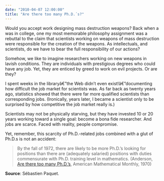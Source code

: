 ```yaml
---
date: "2010-04-07 12:00:00"
title: "Are there too many Ph.D.´s?"
---
```




Would you accept work designing mass destruction weapons? Back when a was in college, one my most memorable philosophy assignment was a rebuttal to the claim that scientists working on weapons of mass destruction were responsible for the creation of the weapons. As intellectuals, and scientists, do we have to bear the full responsibility of our actions?

Somehow, we like to imagine researchers working on new weapons in lavish conditions. They are individuals with prestigious degrees who could have any job. Yet, they are enticed by greed to work on evil projects. Or are they?

I spent weeks in the libraryâ€”the Web didn&rsquo;t even exist!â€”documenting how difficult the job market for scientists was. As far back as twenty years ago, statistics showed that there were far more qualified scientists than corresponding jobs. (Ironically, years later, I became a scientist only to be surprised by how competitive the job market really is.)

Scientists may not be physically starving, but they have invested 10 or 20 years working toward a single goal: become a bona fide researcher. And jobs are scarce. Faced with reality, people compromise.

Yet, remember, this scarcity of Ph.D.-related jobs combined with a glut of Ph.D.s is not an accident:

> By the fall of 1972, there are likely to be more Ph.D.&rsquo;s looking for positions than there are (adequately salaried) positions with duties commensurate with Ph.D. training level in mathematics. (Anderson,  [Are there too many Ph.D.&rsquo;s](http://www.jstor.org/stable/2316743), American Mathematical Monthly, 1970)


__Source__: Sébastien Paquet.

